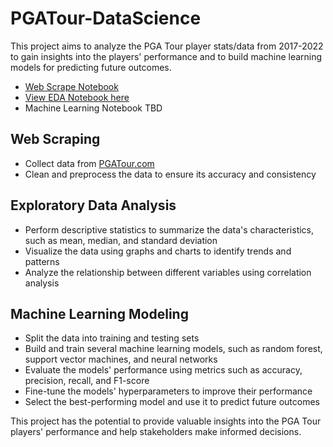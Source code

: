 # PGATour-DataScience
This project aims to analyze the PGA Tour player stats/data from 2017-2022 to gain insights into the players' performance and to build machine learning models for predicting future outcomes.
- [Web Scrape Notebook](/PGA_WebScrape.ipynb)
- [View EDA Notebook here](/PGA_EDA.ipynb)
- Machine Learning Notebook TBD

## Web Scraping

- Collect data from [PGATour.com](pgatour.com/stats)
- Clean and preprocess the data to ensure its accuracy and consistency


## Exploratory Data Analysis
- Perform descriptive statistics to summarize the data's characteristics, such as mean, median, and standard deviation
- Visualize the data using graphs and charts to identify trends and patterns
- Analyze the relationship between different variables using correlation analysis


## Machine Learning Modeling

- Split the data into training and testing sets
- Build and train several machine learning models, such as random forest, support vector machines, and neural networks
- Evaluate the models' performance using metrics such as accuracy, precision, recall, and F1-score
- Fine-tune the models' hyperparameters to improve their performance
- Select the best-performing model and use it to predict future outcomes

This project has the potential to provide valuable insights into the PGA Tour players' performance and help stakeholders make informed decisions.

